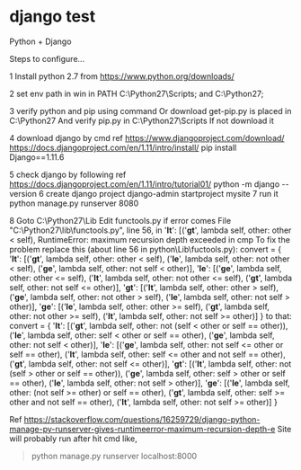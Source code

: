 # django test

Python + Django

Steps to configure...

1 Install python 2.7 from https://www.python.org/downloads/

2 set env path in win in 
PATH C:\Python27\Scripts; and C:\Python27;

3 verify python and pip using command
Or download get-pip.py is placed in C:\Python27
And verify pip.py in C:\Python27\Scripts
If not download it

4 download django by cmd ref https://www.djangoproject.com/download/
https://docs.djangoproject.com/en/1.11/intro/install/
pip install Django==1.11.6

 
5 check django by following ref https://docs.djangoproject.com/en/1.11/intro/tutorial01/
python -m django --version
6 create django project
django-admin startproject mysite
7 run it
python manage.py runserver 8080

 
8 Goto C:\Python27\Lib
Edit functools.py if error comes 
  File "C:\Python27\lib\functools.py", line 56, in <lambda>
    '__lt__': [('__gt__', lambda self, other: other < self),
RuntimeError: maximum recursion depth exceeded in cmp
To fix the problem replace this (about line 56 in python\Lib\fuctools.py):
convert = { '__lt__': [('__gt__', lambda self, other: other < self), ('__le__', lambda self, other: not other < self), ('__ge__', lambda self, other: not self < other)], '__le__': [('__ge__', lambda self, other: other <= self), ('__lt__', lambda self, other: not other <= self), ('__gt__', lambda self, other: not self <= other)], '__gt__': [('__lt__', lambda self, other: other > self), ('__ge__', lambda self, other: not other > self), ('__le__', lambda self, other: not self > other)], '__ge__': [('__le__', lambda self, other: other >= self), ('__gt__', lambda self, other: not other >= self), ('__lt__', lambda self, other: not self >= other)] }
to that:
convert = { '__lt__': [('__gt__', lambda self, other: not (self < other or self == other)), ('__le__', lambda self, other: self < other or self == other), ('__ge__', lambda self, other: not self < other)], '__le__': [('__ge__', lambda self, other: not self <= other or self == other), ('__lt__', lambda self, other: self <= other and not self == other), ('__gt__', lambda self, other: not self <= other)], '__gt__': [('__lt__', lambda self, other: not (self > other or self == other)), ('__ge__', lambda self, other: self > other or self == other), ('__le__', lambda self, other: not self > other)], '__ge__': [('__le__', lambda self, other: (not self >= other) or self == other), ('__gt__', lambda self, other: self >= other and not self == other), ('__lt__', lambda self, other: not self >= other)] }

Ref https://stackoverflow.com/questions/16259729/django-python-manage-py-runserver-gives-runtimeerror-maximum-recursion-depth-e
Site will probably run after hit cmd like,
>python manage.py runserver localhost:8000

